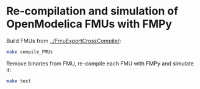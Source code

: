 # Re-compilation and simulation of OpenModelica FMUs with FMPy

Build FMUs from [../FmuExportCrossCompile/](../FmuExportCrossCompile):

```bash
make compile_FMUs
```

Remove binaries from FMU, re-compile each FMU with FMPy and simulate it:

```bash
make test
```
